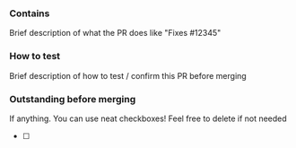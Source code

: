 <!-- Thanks for submitting a pull request
Please fill in some details about the PR, below.
If the PR contains source code please make sure to run Checkstyle on it first.
If you add unit tests we'll love you forever! 


-->

### Contains

Brief description of what the PR does like "Fixes #12345"

### How to test

Brief description of how to test / confirm this PR before merging

### Outstanding before merging

If anything. You can use neat checkboxes! Feel free to delete if not needed

- [ ] 